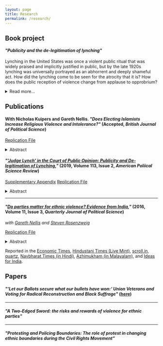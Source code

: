 ```yaml
---
layout: page
title: Research
permalink: /research/
---
```

## Book project<a name="book"></a>

#### *"Publicity and the de-legitimation of lynching"*

Lynching in the United States was once a violent public ritual that was widely praised and implicitly justified in public, but by the late 1920s lynching was universally portrayed as an abhorrent and deeply shameful act. How did the lynching come to be seen for the atrocity that it is? How does the public reception of violence change from applause to opprobrium?
<details>
<summary>Read more...</summary>
Political scientists that who study violence seek to explain its occurrence, the forms it takes, and its political consequences. While research about violence spans many disciplines and encompasses questions ranging from war to policing and incarceration, and from organized crime to riots and pogroms, types of violence often are treated separately. All of these disparate forms of violence share a key trait: they are subjected to societal evaluations as either acceptable or unacceptable. Max Weber defined politics as contestation over the state as the "sole source of the 'right' to use violence." But how is the "right" to violence determined?  The question of how violence becomes legitimate or illegitimate is one of the most fundamental questions in politics, yet it is little understood. Literature on violence addresses this the question only in passing. Research on communications and public opinion examines questions of public legitimacy, but rarely addresses evaluations of violence. And finally, international relations theories of norms and norm transformation provide insight on how legitimation takes place, but have not yet been applied to violence per se.

This book places the legitimation and de-legitimation of violence squarely at the center of a new research agenda. After laying out the scope of this new problem, I propose a theory of `publicity shocks' to explain how non-state violence becomes publicly unacceptable. I argue that between the late 19th century and the eve of Second World War, the expanding geographic reach of publicity about lynching---due to revolutions in transportation and communication---and growing inclusion of African American voices in public debate brought about a dramatic reversal in public support for lynching. To test this argument, I compile and analyze new data on press coverage of lynching in over eight million newspaper issues from 1880 to 1940, railroad and telegraph networks, and campaigns of anti-lynching activists.
</details>


## Publications <a name="publications"></a>


#### With Nicholas Kuipers and Gareth Nellis. *"Does Electing Islamists Increase Religious Violence and Intolerance?"* (Accepted, *British Journal of Political Science*)

<a href="https://doi.org/10.7910/DVN/WTDT8F">Replication File</a>

<details>
<summary>Abstract</summary>
We estimate the effect of incumbency by Islamist parties on the incidence of religious violence and intolerance in Indonesia, exploiting discontinuities in the proportional representation system used to allocate seats in district legislative elections---the most local tier of parliamentary government. We find that the presence of additional Islamist (as opposed to secular nationalist) legislators exacerbates religious conflict according to certain measures. There is no evidence that Islamist rule affects average attitudes toward religious minorities among majority-group survey respondents, although it does increase expressions of extreme intolerance. Social emboldening may underlie these effects, as Islamist incumbency appears to boost the perceived acceptability of holding intolerant worldviews. The results shed light on the consequences of having extremist parties gain a share in local power.
</details>




#### *"<a href='../images/weaver_lynching_apsr.pdf'>'Judge Lynch' in the Court of Public Opinion: Publicity and De-legitimation of Lynching</a>,"* (2019, Volume 113, Issue 2, *American Poliical Science Review*)

<a href="../images/weaver_lynching_apsr_sa.pdf">Supplementary Appendix</a>
<a href="https://doi.org/10.7910/DVN/QTOIQF">Replication File</a>

<details>
<summary>Abstract</summary>
How does violence become publicly unacceptable? I address this question in the context of lynching in United States. Between 1880 and the 1930s, public discourse about lynching moved from open or tacit endorsement to widespread condemnation. I argue this occurred because of increasing publicity for lynchings. While locals justified nearby lynchings, publicity exposed lynching to distant, un-supportive audiences and allowed African Americans to safely articulate counter-narratives and condemnations. I test this argument using data on lynchings, rail networks, and newspaper coverage of lynchings in millions of issues across thousands of newspapers. I find that lynchings in counties with greater access to publicity (via rail networks) saw more and geographically dispersed coverage, that distant coverage was more critical, and that increased risk of media exposure may have reduced the incidence of lynching. I discuss how publicity could be a mechanism for strengthening or weakening justifications of violence in other contexts.
</details>

<hr>

#### *"<a href='https://www.nowpublishers.com/article/Details/QJPS-15051'>Do parties matter for ethnic violence? Evidence from India</a>,"* (2016, Volume 11, Issue 3, *Quarterly Journal of Political Science*)
*with <a href="http://www.garethnellis.com/">Gareth Nellis</a> and <a href="http://www.stevencrosenzweig.com/">Steven Rosenzweig</a>*

<a href="https://www.nowpublishers.com/article/details/supplementary-info/100.00015051_supp.zip">Replication File</a>

<details>
<summary>Abstract</summary>
Ethnic-group conflict is among the most serious threats facing young democracies. In this paper, we investigate whether the partisanship of incumbent politicians affects the incidence and severity of local ethnic violence. We theorize that incumbents from multiethnic parties with long-standing attachments to victimized minority groups face uniquely strong incentives to quell ethnic unrest. To test our argument, we use a novel application of the regression-discontinuity design and show that as-if random victory by candidates representing India's Congress party in close state assembly elections between 1962 and 2000 reduced Hindu-Muslim rioting. The effects are large. Simulations suggest that had Congress lost all close elections in this period, India would have experienced 10 percent more riots. Additional analyses corroborate the mechanisms underlying our theory. Our findings shed new light on parties' connection to ethnic conflict, the relevance of party labels in developing states, and the puzzle of democratic consolidation in ethnically-divided societies.
</details>

Reported in the <a href="http://economictimes.indiatimes.com/news/politics-and-nation/bjp-gains-in-polls-after-every-riot-says-yale-study/articleshow/45378840.cms">Economic Times</a>, <a href="http://www.livemint.com/Opinion/5zyfXWWbWZHDDmyCqpAuvO/The-alchemy-of-HinduMuslim-riots-in-India.html">Hindustani Times (Live Mint)</a>, <a href="http://scroll.in/article/690416/electing-congress-mlas-reduce-chances-of-riots-by-32-says-new-yale-study/">scroll.in</a>, <a href="http://qz.com/298281/there-are-fewer-hindu-muslim-riots-when-the-congress-is-in-power-new-study-shows/">quartz</a>, <a href="http://navbharattimes.indiatimes.com/india/there-are-fewer-hindu-muslim-riots-when-the-congress-is-in-power-new-study-shows/articleshow/45241370.cms">Navbharat Times (in Hindi)</a>, <a href="http://www.azhimukham.com/news/2604/congress-mlas-reduce-chances-of-hindu-muslim-riots-yale-study">Azhimukham (in Malayalam)</a>, and <a href="http://www.ideasforindia.in/topics/governance/do-political-parties-matter-for-ethnic-violence-the-congress-and-hindu-muslim-riots-in-india.html">Ideas for India</a>.




## Papers<a name="papers"></a>

#### *"'Let our Ballots secure what our bullets have won:' Union Veterans and Voting for Radical Reconstruction and Black Suffrage"* (<a href="../images/weaver_veterans_2018.pdf">here</a>)

<hr>


#### *"A Two-Edged Sword: the risks and rewards of violence for ethnic parties"*

<hr>


#### *"Protesting and Policing Boundaries: The role of protest in changing ethnic boundaries during the Civil Rights Movement"*



